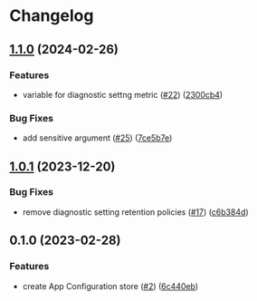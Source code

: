 # Changelog

## [1.1.0](https://github.com/equinor/terraform-azurerm-app-config/compare/v1.0.1...v1.1.0) (2024-02-26)


### Features

* variable for diagnostic settng metric ([#22](https://github.com/equinor/terraform-azurerm-app-config/issues/22)) ([2300cb4](https://github.com/equinor/terraform-azurerm-app-config/commit/2300cb46db91c6eb9d6879167763305acfcc66d9))


### Bug Fixes

* add sensitive argument ([#25](https://github.com/equinor/terraform-azurerm-app-config/issues/25)) ([7ce5b7e](https://github.com/equinor/terraform-azurerm-app-config/commit/7ce5b7edcfa81a1a8049e9dd5f042de917feb143))

## [1.0.1](https://github.com/equinor/terraform-azurerm-app-config/compare/v1.0.0...v1.0.1) (2023-12-20)


### Bug Fixes

* remove diagnostic setting retention policies ([#17](https://github.com/equinor/terraform-azurerm-app-config/issues/17)) ([c6b384d](https://github.com/equinor/terraform-azurerm-app-config/commit/c6b384db4803dd7c955e9246f9339b84bb62fdd3))

## 0.1.0 (2023-02-28)


### Features

* create App Configuration store ([#2](https://github.com/equinor/terraform-azurerm-app-config/issues/2)) ([6c440eb](https://github.com/equinor/terraform-azurerm-app-config/commit/6c440eb05d91d21746b1868b6ee1f5f9d9a7d270))
